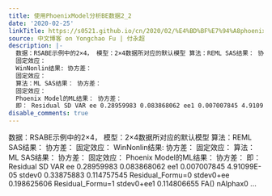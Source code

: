 ```yaml
---
title: 使用PhoenixModel分析BE数据2_2
date: '2020-02-25'
linkTitle: https://s0521.github.io/cn/2020/02/%E4%BD%BF%E7%94%A8phoenixmodel%E5%88%86%E6%9E%90be%E6%95%B0%E6%8D%AE2_2/
source: 中文博客 on Yongchao Fu | 付永超
description: |-
  数据：RSABE示例中的2×4， 模型：2×4数据所对应的默认模型 算法：REML SAS结果： 协方差：
  固定效应：
  WinNonlin结果: 协方差：
  固定效应：
  算法：ML SAS结果： 协方差：
  固定效应：
  Phoenix Model的ML结果： 协方差：
  即： Residual SD VAR ee 0.28959983 0.083868062 ee1 0.007007845 4.91099E-05 stdev0 0.33875883 0.114757545 Residual_Formu=0 stdev0+ee 0.198625606 Residual_Formu=1 stdev0+ee1 0.114806655 FA() nAlphax0 ...
disable_comments: true
---
```

数据：RSABE示例中的2×4， 模型：2×4数据所对应的默认模型 算法：REML SAS结果： 协方差：
固定效应：
WinNonlin结果: 协方差：
固定效应：
算法：ML SAS结果： 协方差：
固定效应：
Phoenix Model的ML结果： 协方差：
即： Residual SD VAR ee 0.28959983 0.083868062 ee1 0.007007845 4.91099E-05 stdev0 0.33875883 0.114757545 Residual_Formu=0 stdev0+ee 0.198625606 Residual_Formu=1 stdev0+ee1 0.114806655 FA() nAlphax0 ...